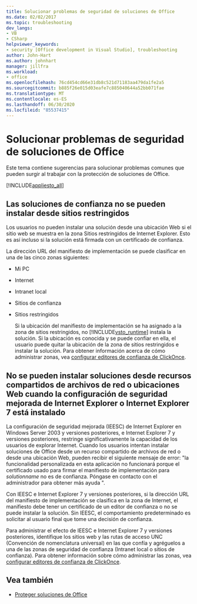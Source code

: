 ```yaml
---
title: Solucionar problemas de seguridad de soluciones de Office
ms.date: 02/02/2017
ms.topic: troubleshooting
dev_langs:
- VB
- CSharp
helpviewer_keywords:
- security [Office development in Visual Studio], troubleshooting
author: John-Hart
ms.author: johnhart
manager: jillfra
ms.workload:
- office
ms.openlocfilehash: 76cd454cd66e31db8c521d71183aa479da1fe2a5
ms.sourcegitcommit: b885f26e015d03eafe7c885040644a52bb071fae
ms.translationtype: MT
ms.contentlocale: es-ES
ms.lasthandoff: 06/30/2020
ms.locfileid: "85537415"
---
```

# <a name="troubleshoot-office-solution-security"></a>Solucionar problemas de seguridad de soluciones de Office
  Este tema contiene sugerencias para solucionar problemas comunes que pueden surgir al trabajar con la protección de soluciones de Office.

 [!INCLUDE[appliesto_all](../vsto/includes/appliesto-all-md.md)]

## <a name="trusted-solutions-cannot-be-installed-from-restricted-sites"></a>Las soluciones de confianza no se pueden instalar desde sitios restringidos
 Los usuarios no pueden instalar una solución desde una ubicación Web si el sitio web se muestra en la zona Sitios restringidos de Internet Explorer. Esto es así incluso si la solución está firmada con un certificado de confianza.

 La dirección URL del manifiesto de implementación se puede clasificar en una de las cinco zonas siguientes:

- Mi PC

- Internet

- Intranet local

- Sitios de confianza

- Sitios restringidos

  Si la ubicación del manifiesto de implementación se ha asignado a la zona de sitios restringidos, no [!INCLUDE[vsto_runtime](../vsto/includes/vsto-runtime-md.md)] instala la solución. Si la ubicación es conocida y se puede confiar en ella, el usuario puede quitar la ubicación de la zona de sitios restringidos e instalar la solución. Para obtener información acerca de cómo administrar zonas, vea [configurar editores de confianza de ClickOnce](/previous-versions/dotnet/articles/ms996418(v=msdn.10)).

## <a name="solutions-cannot-be-installed-from-network-file-shares-or-web-locations-when-internet-explorer-enhanced-security-configuration-or-internet-explorer-7-is-installed"></a>No se pueden instalar soluciones desde recursos compartidos de archivos de red o ubicaciones Web cuando la configuración de seguridad mejorada de Internet Explorer o Internet Explorer 7 está instalado
 La configuración de seguridad mejorada (IEESC) de Internet Explorer en Windows Server 2003 y versiones posteriores, e Internet Explorer 7 y versiones posteriores, restringe significativamente la capacidad de los usuarios de explorar Internet. Cuando los usuarios intentan instalar soluciones de Office desde un recurso compartido de archivos de red o desde una ubicación Web, pueden recibir el siguiente mensaje de error: "la funcionalidad personalizada en esta aplicación no funcionará porque el certificado usado para firmar el manifiesto de implementación para *solutionname* no es de confianza. Póngase en contacto con el administrador para obtener más ayuda ".

 Con IEESC e Internet Explorer 7 y versiones posteriores, si la dirección URL del manifiesto de implementación se clasifica en la zona de Internet, el manifiesto debe tener un certificado de un editor de confianza o no se puede instalar la solución. Sin IEESC, el comportamiento predeterminado es solicitar al usuario final que tome una decisión de confianza.

 Para administrar el efecto de IEESC e Internet Explorer 7 y versiones posteriores, identifique los sitios web y las rutas de acceso UNC (Convención de nomenclatura universal) en las que confía y agréguelos a una de las zonas de seguridad de confianza (Intranet local o sitios de confianza). Para obtener información sobre cómo administrar las zonas, vea [configurar editores de confianza de ClickOnce](/previous-versions/dotnet/articles/ms996418(v=msdn.10)).

## <a name="see-also"></a>Vea también
- [Proteger soluciones de Office](../vsto/securing-office-solutions.md)
